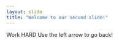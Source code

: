 ```yaml
---
layout: slide
title: "Welcome to our second slide!"
---
```

Work HARD
Use the left arrow to go back!
